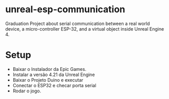 # unreal-esp-communication
Graduation Project about serial communication between a real world device, a micro-controller ESP-32, and a virtual object inside Unreal Engine 4.

# Setup
- Baixar o Instalador da Epic Games.
- Instalar a versão 4.21 da Unreal Engine
- Baixar o Projeto Duino e executar
- Conectar o ESP32 e checar porta serial
- Rodar o jogo.



